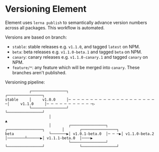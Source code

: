 # Versioning Element

Element uses `lerna publish` to semantically advance version numbers across all packages. This workflow is automated.

Versions are based on branch:

- `stable`: stable releases e.g. `v1.1.0`, and tagged `latest` on NPM.
- `beta`: beta releases e.g. `v1.1.0-beta.1` and tagged `beta` on NPM.
- `canary`: canary releases e.g. `v1.1.0-canary.1` and tagged `canary` on NPM.
- `feature/*`: any feature which will be merged into `canary`. These branches aren't published.

Versioning pipeline:

```
           ┌────────────────┐                                         ┌────────────────┐
stable     │     v1.0.0     │─ ─ ─ ─ ─ ─ ─ ─ ─ ─ ─ ─ ─ ─ ─ ─ ─ ─ ─ ─ ─│     v1.1.0     │─ ─ ─ ─ ─ ─ ─ ─ ─ ─ ─▷
           └────────────────┘                                         └────────────────┘
                    │                                                          ▲
                    │        ┌────────────────┐      ┌────────────────┐        │       ┌────────────────┐
beta                └───────▶│ v1.0.1-beta.0  │─ ─ ─▶│ v1.1.0-beta.2  │────────┴──────▶│ v1.1.1-beta.0  │────▶
                             └────────────────┘      └────────────────┘                └────────────────┘
```
